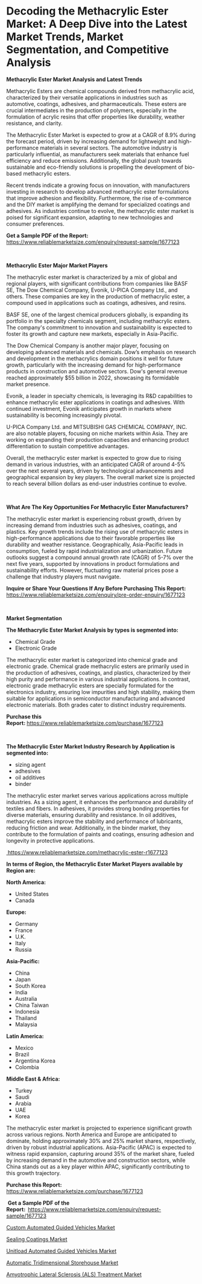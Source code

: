 <p><h1>Decoding the Methacrylic Ester Market: A Deep Dive into the Latest Market Trends, Market Segmentation, and Competitive Analysis</h1></p><p><strong>Methacrylic Ester Market Analysis and Latest Trends</strong></p>
<p><p>Methacrylic Esters are chemical compounds derived from methacrylic acid, characterized by their versatile applications in industries such as automotive, coatings, adhesives, and pharmaceuticals. These esters are crucial intermediates in the production of polymers, especially in the formulation of acrylic resins that offer properties like durability, weather resistance, and clarity.</p><p>The Methacrylic Ester Market is expected to grow at a CAGR of 8.9% during the forecast period, driven by increasing demand for lightweight and high-performance materials in several sectors. The automotive industry is particularly influential, as manufacturers seek materials that enhance fuel efficiency and reduce emissions. Additionally, the global push towards sustainable and eco-friendly solutions is propelling the development of bio-based methacrylic esters.</p><p>Recent trends indicate a growing focus on innovation, with manufacturers investing in research to develop advanced methacrylic ester formulations that improve adhesion and flexibility. Furthermore, the rise of e-commerce and the DIY market is amplifying the demand for specialized coatings and adhesives. As industries continue to evolve, the methacrylic ester market is poised for significant expansion, adapting to new technologies and consumer preferences.</p></p>
<p><strong>Get a Sample PDF of the Report:&nbsp;</strong> <a href="https://www.reliablemarketsize.com/enquiry/request-sample/1677123?utm_campaign=1140&utm_medium=2&utm_source=Github&utm_content=ia&utm_term=12102024&utm_id=methacrylic-ester">https://www.reliablemarketsize.com/enquiry/request-sample/1677123</a></p>
<p>&nbsp;</p>
<p><strong>Methacrylic Ester Major Market Players</strong></p>
<p><p>The methacrylic ester market is characterized by a mix of global and regional players, with significant contributions from companies like BASF SE, The Dow Chemical Company, Evonik, U-PICA Company Ltd., and others. These companies are key in the production of methacrylic ester, a compound used in applications such as coatings, adhesives, and resins.</p><p>BASF SE, one of the largest chemical producers globally, is expanding its portfolio in the specialty chemicals segment, including methacrylic esters. The company's commitment to innovation and sustainability is expected to foster its growth and capture new markets, especially in Asia-Pacific.</p><p>The Dow Chemical Company is another major player, focusing on developing advanced materials and chemicals. Dow’s emphasis on research and development in the methacrylics domain positions it well for future growth, particularly with the increasing demand for high-performance products in construction and automotive sectors. Dow's general revenue reached approximately $55 billion in 2022, showcasing its formidable market presence.</p><p>Evonik, a leader in specialty chemicals, is leveraging its R&D capabilities to enhance methacrylic ester applications in coatings and adhesives. With continued investment, Evonik anticipates growth in markets where sustainability is becoming increasingly pivotal.</p><p>U-PICA Company Ltd. and MITSUBISHI GAS CHEMICAL COMPANY, INC. are also notable players, focusing on niche markets within Asia. They are working on expanding their production capacities and enhancing product differentiation to sustain competitive advantages.</p><p>Overall, the methacrylic ester market is expected to grow due to rising demand in various industries, with an anticipated CAGR of around 4-5% over the next several years, driven by technological advancements and geographical expansion by key players. The overall market size is projected to reach several billion dollars as end-user industries continue to evolve.</p></p>
<p>&nbsp;</p>
<p><strong>What Are The Key Opportunities For Methacrylic Ester Manufacturers?</strong></p>
<p><p>The methacrylic ester market is experiencing robust growth, driven by increasing demand from industries such as adhesives, coatings, and plastics. Key growth trends include the rising use of methacrylic esters in high-performance applications due to their favorable properties like durability and weather resistance. Geographically, Asia-Pacific leads in consumption, fueled by rapid industrialization and urbanization. Future outlooks suggest a compound annual growth rate (CAGR) of 5-7% over the next five years, supported by innovations in product formulations and sustainability efforts. However, fluctuating raw material prices pose a challenge that industry players must navigate.</p></p>
<p><strong>Inquire or Share Your Questions If Any Before Purchasing This Report:</strong> <a href="https://www.reliablemarketsize.com/enquiry/pre-order-enquiry/1677123?utm_campaign=1140&utm_medium=2&utm_source=Github&utm_content=ia&utm_term=12102024&utm_id=methacrylic-ester">https://www.reliablemarketsize.com/enquiry/pre-order-enquiry/1677123</a></p>
<p>&nbsp;</p>
<p><strong>Market Segmentation</strong></p>
<p><strong>The Methacrylic Ester Market Analysis by types is segmented into:</strong></p>
<p><ul><li>Chemical Grade</li><li>Electronic Grade</li></ul></p>
<p><p>The methacrylic ester market is categorized into chemical grade and electronic grade. Chemical grade methacrylic esters are primarily used in the production of adhesives, coatings, and plastics, characterized by their high purity and performance in various industrial applications. In contrast, electronic grade methacrylic esters are specially formulated for the electronics industry, ensuring low impurities and high stability, making them suitable for applications in semiconductor manufacturing and advanced electronic materials. Both grades cater to distinct industry requirements.</p></p>
<p><strong>Purchase this Report:&nbsp;</strong><a href="https://www.reliablemarketsize.com/purchase/1677123?utm_campaign=1140&utm_medium=2&utm_source=Github&utm_content=ia&utm_term=12102024&utm_id=methacrylic-ester">https://www.reliablemarketsize.com/purchase/1677123</a></p>
<p>&nbsp;</p>
<p><strong>The Methacrylic Ester Market Industry Research by Application is segmented into:</strong></p>
<p><ul><li>sizing agent</li><li>adhesives</li><li>oil additives</li><li>binder</li></ul></p>
<p><p>The methacrylic ester market serves various applications across multiple industries. As a sizing agent, it enhances the performance and durability of textiles and fibers. In adhesives, it provides strong bonding properties for diverse materials, ensuring durability and resistance. In oil additives, methacrylic esters improve the stability and performance of lubricants, reducing friction and wear. Additionally, in the binder market, they contribute to the formulation of paints and coatings, ensuring adhesion and longevity in protective applications.</p></p>
<p><a href="https://www.reliablemarketsize.com/methacrylic-ester-r1677123?utm_campaign=1140&utm_medium=2&utm_source=Github&utm_content=ia&utm_term=12102024&utm_id=methacrylic-ester">&nbsp;https://www.reliablemarketsize.com/methacrylic-ester-r1677123</a></p>
<p><strong>In terms of Region, the Methacrylic Ester Market Players available by Region are:</strong></p>
<p>
    <p> <strong> North America: </strong>
        <ul>
            <li>United States</li>
            <li>Canada</li>
        </ul>
        </p> 
    <p> <strong> Europe: </strong>
        <ul>
            <li>Germany</li>
            <li>France</li>
            <li>U.K.</li>
            <li>Italy</li>
            <li>Russia</li>
        </ul>
        </p> 
    <p> <strong> Asia-Pacific: </strong>
        <ul>
            <li>China</li>
            <li>Japan</li>
            <li>South Korea</li>
            <li>India</li>
            <li>Australia</li>
            <li>China Taiwan</li>
            <li>Indonesia</li>
            <li>Thailand</li>
            <li>Malaysia</li>
        </ul>
        </p> 
    <p> <strong> Latin America: </strong>
        <ul>
            <li>Mexico</li>
            <li>Brazil</li>
            <li>Argentina Korea</li>
            <li>Colombia</li>
        </ul>
        </p> 
    <p> <strong> Middle East & Africa: </strong>
        <ul>
            <li>Turkey</li>
            <li>Saudi</li>
            <li>Arabia</li>
            <li>UAE</li>
            <li>Korea</li>
        </ul>
    </p>
    </p>
<p><p>The methacrylic ester market is projected to experience significant growth across various regions. North America and Europe are anticipated to dominate, holding approximately 30% and 25% market shares, respectively, driven by robust industrial applications. Asia-Pacific (APAC) is expected to witness rapid expansion, capturing around 35% of the market share, fueled by increasing demand in the automotive and construction sectors, while China stands out as a key player within APAC, significantly contributing to this growth trajectory.</p></p>
<p><strong>Purchase this Report: </strong><a href="https://www.reliablemarketsize.com/purchase/1677123?utm_campaign=1140&utm_medium=2&utm_source=Github&utm_content=ia&utm_term=12102024&utm_id=methacrylic-ester">https://www.reliablemarketsize.com/purchase/1677123</a></p>
<p>&nbsp;<strong>Get a Sample PDF of the Report:&nbsp;&nbsp;</strong><a href="https://www.reliablemarketsize.com/enquiry/request-sample/1677123?utm_campaign=1140&utm_medium=2&utm_source=Github&utm_content=ia&utm_term=12102024&utm_id=methacrylic-ester">https://www.reliablemarketsize.com/enquiry/request-sample/1677123</a></p>
<p><strong></strong></p>
<p><p><a href="https://www.linkedin.com/pulse/future-trajectory-custom-automated-guided-vehicles-market-emerging-7aqdc?utm_campaign=1140&utm_medium=2&utm_source=Github&utm_content=ia&utm_term=12102024&utm_id=methacrylic-ester">Custom Automated Guided Vehicles Market</a></p><p><a href="https://github.com/poppeotabedvo5/Market-Research-Report-List-1/blob/main/sealing-coatings-market.md?utm_campaign=1140&utm_medium=2&utm_source=Github&utm_content=ia&utm_term=12102024&utm_id=methacrylic-ester">Sealing Coatings Market</a></p><p><a href="https://www.linkedin.com/pulse/unitload-automated-guided-vehicles-market-revolution-size-share-mr29c?utm_campaign=1140&utm_medium=2&utm_source=Github&utm_content=ia&utm_term=12102024&utm_id=methacrylic-ester">Unitload Automated Guided Vehicles Market</a></p><p><a href="https://www.linkedin.com/pulse/automatic-tridimensional-storehouse-market-emerging-trends-future-vfunf?utm_campaign=1140&utm_medium=2&utm_source=Github&utm_content=ia&utm_term=12102024&utm_id=methacrylic-ester">Automatic Tridimensional Storehouse Market</a></p><p><a href="https://github.com/santosh758595/Market-Research-Report-List-6/blob/main/amyotrophic-lateral-sclerosis-als-treatment-market.md?utm_campaign=1140&utm_medium=2&utm_source=Github&utm_content=ia&utm_term=12102024&utm_id=methacrylic-ester">Amyotrophic Lateral Sclerosis (ALS) Treatment Market</a></p></p>
